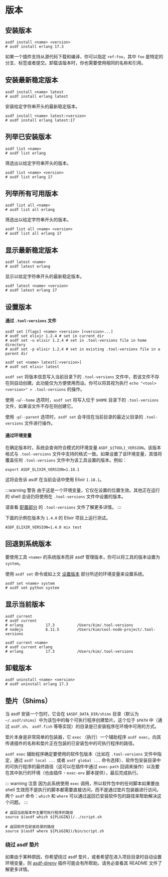 # 版本

## 安装版本

```shell
asdf install <name> <version>
# asdf install erlang 17.3
```

如果一个插件支持从源代码下载和编译，你可以指定 `ref:foo`，其中 `foo` 是特定的分支、标签或者提交。卸载该版本时，你也需要使用相同的名称和引用。

## 安装最新稳定版本

```shell
asdf install <name> latest
# asdf install erlang latest
```

安装给定字符串开头的最新稳定版本。

```shell
asdf install <name> latest:<version>
# asdf install erlang latest:17
```

## 列举已安装版本

```shell
asdf list <name>
# asdf list erlang
```

筛选出以给定字符串开头的版本。

```shell
asdf list <name> <version>
# asdf list erlang 17
```

## 列举所有可用版本

```shell
asdf list all <name>
# asdf list all erlang
```

筛选出以给定字符串开头的版本。

```shell
asdf list all <name> <version>
# asdf list all erlang 17
```

## 显示最新稳定版本

```shell
asdf latest <name>
# asdf latest erlang
```

显示以给定字符串开头的最新稳定版本。

```shell
asdf latest <name> <version>
# asdf latest erlang 17
```

## 设置版本

#### 通过 `.tool-versions` 文件

```shell
asdf set [flags] <name> <version> [<version>...]
# asdf set elixir 1.2.4 # set in current dir
# asdf set -u elixir 1.2.4 # set in .tool-versions file in home directory
# asdf set -p elixir 1.2.4 # set in existing .tool-versions file in a parent dir

asdf set <name> latest[:<version>]
# asdf set elixir latest
```

`asdf set` 将版本信息写入当前目录下的 `.tool-versions` 文件中，若该文件不存在则自动创建。此功能仅为方便使用而设。你可以将其视为执行 `echo "<tool> <version>" > .tool-versions` 的操作。

使用 `-u`/`--home` 选项时，`asdf set` 将写入位于 `$HOME` 目录下的 `.tool-versions` 文件，如果该文件不存在则创建它。

使用 `-p`/`--parent` 选项时，`asdf set` 会寻找在当前目录的最近父目录的 `.tool-versions` 文件进行操作。

#### 通过环境变量

在确定版本时，系统会查询符合模式的环境变量 `ASDF_${TOOL}_VERSION`。该版本格式与 `.tool-versions` 文件中支持的格式一致。如果设置了该环境变量，其值将覆盖任何 `.tool-versions` 文件中为该工具设置的版本。例如：

```shell
export ASDF_ELIXIR_VERSION=1.18.1
```

这将会告诉 asdf 在当前会话中使用 Elixir `1.18.1`。

:::warning 警告
由于这是一个环境变量，它仅在设置的位置生效。其他正在运行的 shell 会话仍将使用在 `.tool-versions` 文件中设置的版本。

请查看 [配置部分](/zh-hans/manage/configuration.md) 的 `.tool-versions` 文件了解更多详情。
:::

下面的示例在版本为 `1.4.0` 的 Elixir 项目上运行测试。

```shell
ASDF_ELIXIR_VERSION=1.4.0 mix test
```

## 回退到系统版本

要使用工具 `<name>` 的系统版本而非 asdf 管理版本，你可以将工具的版本设置为 `system`。

使用 `asdf set` 命令或如上文 [设置版本](#设置版本) 部分所述的环境变量来设置系统。

```shell
asdf set <name> system
# asdf set python system
```

## 显示当前版本

```shell
asdf current
# asdf current
# erlang          17.3          /Users/kim/.tool-versions
# nodejs          6.11.5        /Users/kim/cool-node-project/.tool-versions

asdf current <name>
# asdf current erlang
# erlang          17.3          /Users/kim/.tool-versions
```

## 卸载版本

```shell
asdf uninstall <name> <version>
# asdf uninstall erlang 17.3
```

## 垫片（Shims）

当 asdf 安装一个包时，它会在 `$ASDF_DATA_DIR/shims` 目录（默认为 `~/.asdf/shims`）中为该包中的每个可执行程序创建垫片。这个位于 `$PATH` 中（通过 `asdf.sh`、 `asdf.fish` 等等实现）的目录是已安装程序在环境中可用的方式。

垫片本身是非常简单的包装器，它 `exec` （执行）一个辅助程序 `asdf exec`，向其传递插件的名称和垫片正在包装的已安装包中的可执行程序的路径。

`asdf exec` 辅助程序确定要使用的软件包版本（比如在 `.tool-versions` 文件中指定，通过 `asdf local ...` 或者 `asdf global ...` 命令选择）、软件包安装目录中的可执行程序的最终路径（这可以在插件中通过 `exec-path` 回调来操作）以及要在其中执行的环境（也由插件 - `exec-env` 脚本提供），最后完成执行。

::: warning 注意
因为此系统使用 `exec` 调用，所以软件包中的任何脚本如果要由 shell 生效而不是执行的脚本都需要直接访问，而不是通过垫片包装器进行访问。两个 `asdf` 命令：`which` 和 `where` 可以通过返回已安装软件包的路径来帮助解决这个问题。
:::

```shell
# 返回当前版本中主要可执行程序的路径
source $(asdf which ${PLUGIN})/../script.sh

# 返回软件包安装目录的路径
source $(asdf where ${PLUGIN})/bin/script.sh
```

### 绕过 asdf 垫片

如果由于某种原因，你希望绕过 asdf 垫片，或者希望在进入项目目录时自动设置环境变量，则 [asdf-direnv](https://github.com/asdf-community/asdf-direnv) 插件可能会有所帮助。请务必查看其 README 文件了解更多详情。

